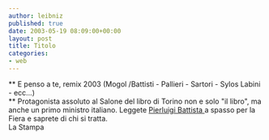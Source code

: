 ```yaml
---
author: leibniz
published: true
date: 2003-05-19 08:09:00+00:00
layout: post
title: Titolo
categories:
- web
---
```


 **   E penso a te, remix 2003 (Mogol /Battisti - Pallieri - Sartori - Sylos Labini - ecc...)   
** Protagonista assoluto al Salone del libro di Torino non e solo "il libro", ma anche un primo ministro italiano. Leggete  [   Pierluigi Battista ](http://www.lastampa.it/redazione/editoriali/ngeditoriale7.asp)a spasso per la Fiera e saprete di chi si tratta.   
La Stampa
